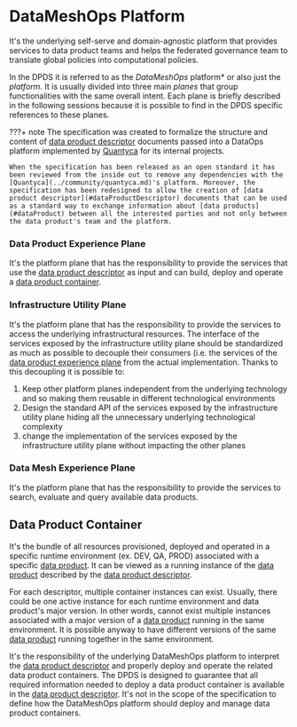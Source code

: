 # DataMeshOps Platform

It's the underlying self-serve and domain-agnostic platform that provides services to data product teams and helps the federated governance team to translate global policies into computational policies.

In the DPDS it is referred to as the _DataMeshOps_ platform* or also just the *platform*. It is usually divided into three main *planes* that group functionalities with the same overall intent. Each plane is briefly described in the following sessions because it is possible to find in the DPDS specific references to these planes. 

???+ note
    The specification was created to formalize the structure and content of [data product descriptor](#dataProductDescriptor) documents passed into a DataOps platform implemented by [Quantyca](../community/quantyca.md) for its internal projects.
    
    When the specification has been released as an open standard it has been reviewed from the inside out to remove any dependencies with the [Quantyca](../community/quantyca.md)'s platform. Moreover, the specification has been redesigned to allow the creation of [data product descriptor](#dataProductDescriptor) documents that can be used as a standard way to exchange information about [data products](#dataProduct) between all the interested parties and not only between the data product's team and the platform.


### Data Product Experience Plane

It's the platform plane that has the responsibility to provide the services that use the [data product descriptor](#dataProductDescriptor) as input and can build, deploy and operate a [data product container](#dataProductContainer).


### Infrastructure Utility Plane

It's the platform plane that has the responsibility to provide the services to access the underlying infrastructural resources. The interface of the services exposed by the infrastructure utility plane should be standardized as much as possible to decouple their consumers (i.e. the services of the [data product experience plane](#dataProductExperiencePlane) from the actual implementation. Thanks to this decoupling it is possible to:

1. Keep other platform planes independent from the underlying technology and so making them reusable in different technological environments
1. Design the standard API of the services exposed by the infrastructure utility plane hiding all the unnecessary underlying technological complexity
1. change the implementation of the services exposed by the infrastructure utility plane without impacting the other planes

### Data Mesh Experience Plane
It's the platform plane that has the responsibility to provide the services to search, evaluate and query available data products.

## Data Product Container

It's the bundle of all resources provisioned, deployed and operated in a specific runtime environment (ex. DEV, QA, PROD) associated with a specific [data product](#dataProduct). It can be viewed as a running instance of the [data product](#dataProduct) described by the [data product descriptor](#dataProductDescriptor). 

For each descriptor, multiple container instances can exist. Usually, there could be one active instance for each runtime environment and data product's major version. In other words, cannot exist multiple instances associated with a major version of a [data product](#dataProduct) running in the same environment. It is possible anyway to have different versions of the same [data product](#dataProduct) running together in the same environment. 

It's the responsibility of the underlying DataMeshOps platform to interpret the [data product descriptor](#dataProductDescriptor) and properly deploy and operate the related data product containers. The DPDS is designed to guarantee that all required information needed to deploy a data product container is available in the [data product descriptor](#dataProductDescriptor). It's not in the scope of the specification to define how the DataMeshOps platform should deploy and manage data product containers.